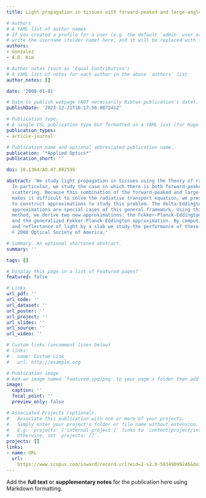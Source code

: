 ```yaml
---
title: Light propagation in tissues with forward-peaked and large-angle scattering

# Authors
# A YAML list of author names
# If you created a profile for a user (e.g. the default `admin` user at `content/authors/admin/`), 
# write the username (folder name) here, and it will be replaced with their full name and linked to their profile.
authors:
- Gonzalez
- A.D. Kim

# Author notes (such as 'Equal Contribution')
# A YAML list of notes for each author in the above `authors` list
author_notes: []

date: '2008-01-01'

# Date to publish webpage (NOT necessarily Bibtex publication's date).
publishDate: '2023-12-21T16:17:56.987241Z'

# Publication type.
# A single CSL publication type but formatted as a YAML list (for Hugo requirements).
publication_types:
- article-journal

# Publication name and optional abbreviated publication name.
publication: '*Applied Optics*'
publication_short: ''

doi: 10.1364/AO.47.002599

abstract: 'We study light propagation in tissues using the theory of radiative transport.
  In particular, we study the case in which there is both forward-peaked and large-angle
  scattering. Because this combination of the forward-peaked and large-angle scattering
  makes it difficult to solve the radiative transport equation, we present a method
  to construct approximations to study this problem. The delta-Eddington and Fokker-Planck
  approximations are special cases of this general framework. Using this approximation
  method, we derive two new approximations: the Fokker-Planck-Eddington approximation
  and the generalized Fokker-Planck-Eddington approximation. By computing the transmittance
  and reflectance of light by a slab we study the performance of these approximations.
  © 2008 Optical Society of America.'

# Summary. An optional shortened abstract.
summary: ''

tags: []

# Display this page in a list of Featured pages?
featured: false

# Links
url_pdf: ''
url_code: ''
url_dataset: ''
url_poster: ''
url_project: ''
url_slides: ''
url_source: ''
url_video: ''

# Custom links (uncomment lines below)
# links:
# - name: Custom Link
#   url: http://example.org

# Publication image
# Add an image named `featured.jpg/png` to your page's folder then add a caption below.
image:
  caption: ''
  focal_point: ''
  preview_only: false

# Associated Projects (optional).
#   Associate this publication with one or more of your projects.
#   Simply enter your project's folder or file name without extension.
#   E.g. `projects: ['internal-project']` links to `content/project/internal-project/index.md`.
#   Otherwise, set `projects: []`.
projects: []
links:
- name: URL
  url: 
    https://www.scopus.com/inward/record.uri?eid=2-s2.0-50349099246&doi=10.1364%2fAO.47.002599&partnerID=40&md5=3713b61f5b0e03fd17665033a08a3d6c
---
```


Add the **full text** or **supplementary notes** for the publication here using Markdown formatting.
